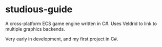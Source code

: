 # studious-guide
A cross-platform ECS game engine written in C#. Uses Veldrid to link to multiple graphics backends.

Very early in development, and my first project in C#.
